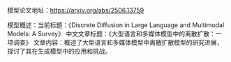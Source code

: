 模型论文地址：https://arxiv.org/abs/2506.13759

模型概述：当前标题：《Discrete Diffusion in Large Language and Multimodal Models: A Survey》
中文文章标题：《大型语言和多媒体模型中的离散扩散：一项调查》
文章内容：概述了大型语言和多媒体模型中离散扩散模型的研究进展，探讨了其在生成模型中的应用和挑战。
